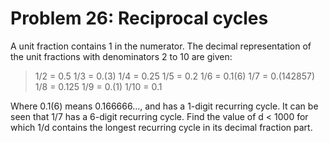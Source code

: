 # Problem 26: Reciprocal cycles

A unit fraction contains 1 in the numerator. The decimal representation
of the unit fractions with denominators 2 to 10 are given: 

>   1/2 = 0.5
>   1/3 = 0.(3) 
>   1/4 = 0.25 
>   1/5 = 0.2 
>   1/6 = 0.1(6) 
>   1/7 = 0.(142857) 
>   1/8 = 0.125
>   1/9 = 0.(1)
>   1/10 = 0.1

Where 0.1(6) means 0.166666..., and has a 1-digit recurring cycle. It can be
seen that 1/7 has a 6-digit recurring cycle. Find the value of d < 1000 for 
which 1/d contains the longest recurring cycle in its decimal fraction part.
